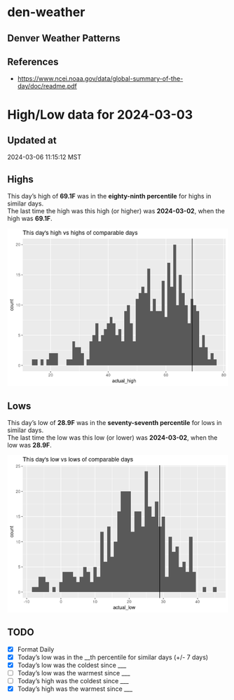 

# den-weather

## Denver Weather Patterns

## References

- <https://www.ncei.noaa.gov/data/global-summary-of-the-day/doc/readme.pdf>

# High/Low data for 2024-03-03

## Updated at

2024-03-06 11:15:12 MST

## Highs

This day’s high of **69.1F** was in the **eighty-ninth percentile** for
highs in similar days.  
The last time the high was this high (or higher) was **2024-03-02**,
when the high was **69.1F**.

![](readme_files/figure-commonmark/unnamed-chunk-4-1.png)

## Lows

This day’s low of **28.9F** was in the **seventy-seventh percentile**
for lows in similar days.  
The last time the low was this low (or lower) was **2024-03-02**, when
the low was **28.9F**.

![](readme_files/figure-commonmark/unnamed-chunk-6-1.png)

## TODO

- [x] Format Daily
- [x] Today’s low was in the \_\_th percentile for similar days (+/- 7
  days)
- [x] Today’s low was the coldest since \_\_\_
- [ ] Today’s low was the warmest since \_\_\_
- [ ] Today’s high was the coldest since \_\_\_
- [x] Today’s high was the warmest since \_\_\_
